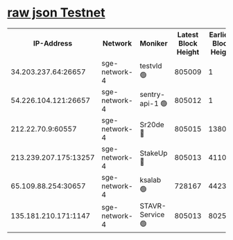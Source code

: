 
[raw json Testnet](https://rpc-check.sget.stavr.tech/sget/rpc-sget-result.json)
=


<table><tr><th>IP-Address</th><th>Network</th><th>Moniker</th><th>Latest Block Height</th><th>Earliest Block Height</th><th>Catching Up</th><th>Tx Index</th><th>Voting Power</th><th>Scan Time</th></tr><tr><td>34.203.237.64:26657</td><td>sge-network-4</td><td>testvld 🟢</td><td>805009</td><td>1</td><td>False</td><td>on</td><td>0</td><td>2023-12-25T14:32:27.218590832UTC</td></tr><tr><td>54.226.104.121:26657</td><td>sge-network-4</td><td>sentry-api-1 🟢</td><td>805012</td><td>1</td><td>False</td><td>on</td><td>0</td><td>2023-12-25T14:32:42.158529255UTC</td></tr><tr><td>212.22.70.9:60557</td><td>sge-network-4</td><td>Sr20de 🔴</td><td>805015</td><td>138001</td><td>False</td><td>on</td><td>99</td><td>2023-12-25T14:32:57.830547113UTC</td></tr><tr><td>213.239.207.175:13257</td><td>sge-network-4</td><td>StakeUp 🔴</td><td>805013</td><td>411001</td><td>False</td><td>off</td><td>100</td><td>2023-12-25T14:32:50.564699210UTC</td></tr><tr><td>65.109.88.254:30657</td><td>sge-network-4</td><td>ksalab 🟢</td><td>728167</td><td>442343</td><td>False</td><td>off</td><td>0</td><td>2023-12-25T14:32:55.395881018UTC</td></tr><tr><td>135.181.210.171:1147</td><td>sge-network-4</td><td>STAVR-Service 🟢</td><td>805013</td><td>802501</td><td>False</td><td>on</td><td>0</td><td>2023-12-25T14:32:50.909195299UTC</td></tr></table>
